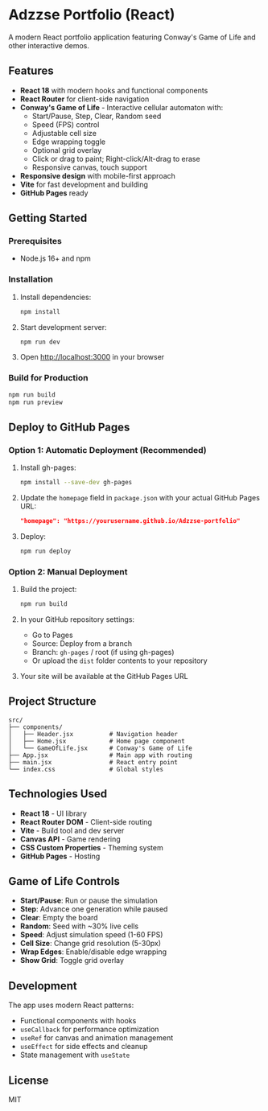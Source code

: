 # Adzzse Portfolio (React)

A modern React portfolio application featuring Conway's Game of Life and other interactive demos.

## Features

- **React 18** with modern hooks and functional components
- **React Router** for client-side navigation
- **Conway's Game of Life** - Interactive cellular automaton with:
  - Start/Pause, Step, Clear, Random seed
  - Speed (FPS) control
  - Adjustable cell size
  - Edge wrapping toggle
  - Optional grid overlay
  - Click or drag to paint; Right-click/Alt-drag to erase
  - Responsive canvas, touch support
- **Responsive design** with mobile-first approach
- **Vite** for fast development and building
- **GitHub Pages** ready

## Getting Started

### Prerequisites
- Node.js 16+ and npm

### Installation
1. Install dependencies:
   ```bash
   npm install
   ```

2. Start development server:
   ```bash
   npm run dev
   ```

3. Open [http://localhost:3000](http://localhost:3000) in your browser

### Build for Production
```bash
npm run build
npm run preview
```

## Deploy to GitHub Pages

### Option 1: Automatic Deployment (Recommended)
1. Install gh-pages:
   ```bash
   npm install --save-dev gh-pages
   ```

2. Update the `homepage` field in `package.json` with your actual GitHub Pages URL:
   ```json
   "homepage": "https://yourusername.github.io/Adzzse-portfolio"
   ```

3. Deploy:
   ```bash
   npm run deploy
   ```

### Option 2: Manual Deployment
1. Build the project:
   ```bash
   npm run build
   ```

2. In your GitHub repository settings:
   - Go to Pages
   - Source: Deploy from a branch
   - Branch: `gh-pages` / root (if using gh-pages)
   - Or upload the `dist` folder contents to your repository

3. Your site will be available at the GitHub Pages URL

## Project Structure

```
src/
├── components/
│   ├── Header.jsx          # Navigation header
│   ├── Home.jsx            # Home page component
│   └── GameOfLife.jsx      # Conway's Game of Life
├── App.jsx                 # Main app with routing
├── main.jsx                # React entry point
└── index.css               # Global styles
```

## Technologies Used

- **React 18** - UI library
- **React Router DOM** - Client-side routing
- **Vite** - Build tool and dev server
- **Canvas API** - Game rendering
- **CSS Custom Properties** - Theming system
- **GitHub Pages** - Hosting

## Game of Life Controls

- **Start/Pause**: Run or pause the simulation
- **Step**: Advance one generation while paused
- **Clear**: Empty the board
- **Random**: Seed with ~30% live cells
- **Speed**: Adjust simulation speed (1-60 FPS)
- **Cell Size**: Change grid resolution (5-30px)
- **Wrap Edges**: Enable/disable edge wrapping
- **Show Grid**: Toggle grid overlay

## Development

The app uses modern React patterns:
- Functional components with hooks
- `useCallback` for performance optimization
- `useRef` for canvas and animation management
- `useEffect` for side effects and cleanup
- State management with `useState`

## License

MIT
